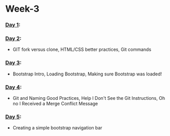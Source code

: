 # Week-3

### [Day 1](https://github.com/freecodingbootcamp/Week-3/tree/master/Day-1):

### [Day 2](https://github.com/freecodingbootcamp/Week-3/tree/master/Day-2):

- GIT fork versus clone, HTML/CSS better practices, Git commands

### [Day 3](https://github.com/freecodingbootcamp/Week-3/tree/master/Day-3):

- Bootstrap Intro, Loading Bootstrap, Making sure Bootstrap was loaded!  

### [Day 4](https://github.com/freecodingbootcamp/Week-3/tree/master/Day-4):

- Git and Naming Good Practices, Help I Don't See the Git Instructions, Oh no I Received a Merge Conflict Message  

### [Day 5](https://github.com/freecodingbootcamp/Week-3/tree/master/Day-5):

- Creating a simple bootstrap navigation bar 
